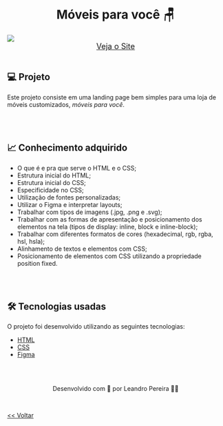 <h1 align="center">Móveis para você 🪑</h1>

<img src="./demonstracao.png">


<div align="center">
    <a style="font-size: 18px" href="https://elias-neto.github.io/Explorer/nivel02/stage02/projeto01" target="_blank"> Veja o Site</a>
</div>



<br>

<h2> 💻 Projeto </h2>

Este projeto consiste em uma landing page bem simples para uma loja de móveis customizados, _móveis para você_.

<br>
<br>

<h2> 📈 Conhecimento adquirido </h2>

* O que é e pra que serve o HTML e o CSS;
* Estrutura inicial do HTML;
* Estrutura inicial do CSS;
* Especificidade no CSS;
* Utilização de fontes personalizadas;
* Utilizar o Figma e interpretar layouts;
* Trabalhar com tipos de imagens (.jpg, .png e .svg);
* Trabalhar com as formas de apresentação e posicionamento dos elementos na tela (tipos de display: inline, block e inline-block);
* Trabalhar com diferentes formatos de cores (hexadecimal, rgb, rgba, hsl, hsla);
* Alinhamento de textos e elementos com CSS;
* Posicionamento de elementos com CSS utilizando a propriedade position fixed.

<br>
<br>

<h2> 🛠 Tecnologias usadas </h2>

O projeto foi desenvolvido utilizando as seguintes tecnologias:

- [HTML](https://www.w3schools.com/html/)
- [CSS](https://www.w3schools.com/css/default.asp)
- [Figma](https://www.figma.com/design/)

<br>
<br>

<p align="center"> Desenvolvido com 💜 por Leandro Pereira ✌🏽<p>

<br>

<a href="../README.md"><< Voltar</a>